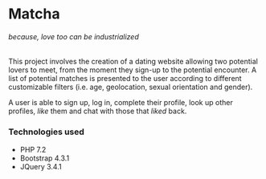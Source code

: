# Matcha
###### *because, love too can be industrialized*

This project involves the creation of a dating website allowing two potential lovers to meet, from the moment they sign-up to the potential encounter. A list of potential matches is presented to the user according to different customizable filters (i.e. age, geolocation, sexual orientation and gender).

A user is able to sign up, log in, complete their profile, look up other profiles, *like* them and chat with those that *liked* back.

### Technologies used
* PHP 7.2
* Bootstrap 4.3.1
* JQuery 3.4.1
